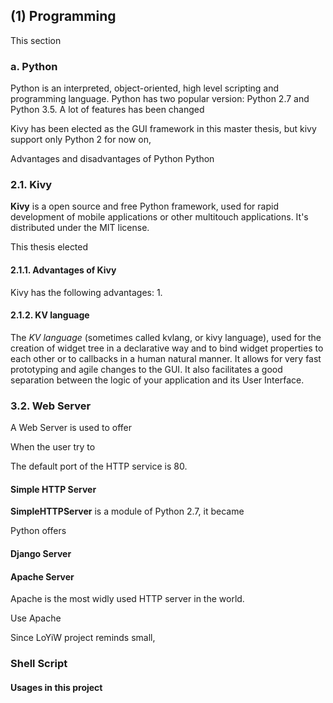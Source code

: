 ## (1) Programming
This section 

### a. Python

Python is an interpreted, object-oriented, high level scripting and programming language. Python has two popular version: Python 2.7 and Python 3.5. A lot of features has been changed  

Kivy has been elected as the GUI framework in this master thesis, but kivy support only Python 2 for now on, 

Advantages and disadvantages of Python Python  



### 2.1. Kivy
**Kivy** is a open source and free Python framework, used for rapid development of mobile applications or other multitouch applications. It's distributed under the MIT license.

This thesis elected 

#### 2.1.1. Advantages of Kivy
Kivy has the following advantages:
1. 

#### 2.1.2. KV language
The _KV language_ (sometimes called kvlang, or kivy language), used for the creation of widget tree in a declarative way and to bind widget properties to each other or to callbacks in a human natural manner. It allows for very fast prototyping and agile changes to the GUI. It also facilitates a good separation between the logic of your application and its User Interface.

### 3.2. Web Server

A Web Server is used to offer 

When the user try to 

The default port of the HTTP service is 80. 

#### Simple HTTP Server

**SimpleHTTPServer** is a module of Python 2.7, it became 



Python offers 

#### Django Server


#### Apache Server

Apache is the most widly used HTTP server in the world.

Use Apache 

Since LoYiW project reminds small, 

### Shell Script

#### Usages in this project
